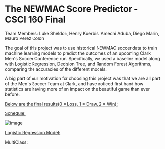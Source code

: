 # The NEWMAC Score Predictor - CSCI 160 Final

Team Members: Luke Sheldon, Henry Kuerbis, Amechi Aduba, Diego Marin, Mauro Perez Colon

The goal of this project was to use historical NEWMAC soccer data to train
machine learning models to predict the outcomes of an upcoming Clark Men's Soccer Conference
run. Specifically, we used a baseline model along with Logistic Regression, Decision Tree,
and Random Forest Algorithms, comparing the accuracies of the different models.

A big part of our motivation for choosing this project was that we are all part of the Men's Soccer
Team at Clark, and have noticed first hand how statistics are having more of an impact on
the beautiful game than ever before.

<ins>Below are the final results(0 = Loss, 1 = Draw, 2 = Win):</ins>

<ins>Schedule:</ins>

![image](https://github.com/LukeSheldon19/The-NEWMAC-Score-Predictor-----CS-160-Final/assets/131008107/318b5f91-408e-4dfd-a617-30df3b2d06a9)

<ins>Logistic Regression Model:</ins>

MultiClass:



